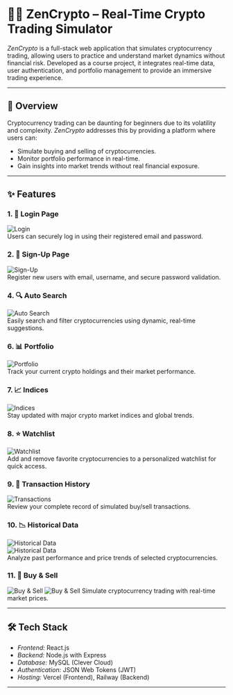 # 🧘‍♂ ZenCrypto – Real-Time Crypto Trading Simulator

*ZenCrypto* is a full-stack web application that simulates cryptocurrency trading, allowing users to practice and understand market dynamics without financial risk. Developed as a course project, it integrates real-time data, user authentication, and portfolio management to provide an immersive trading experience.

---

## 📖 Overview

Cryptocurrency trading can be daunting for beginners due to its volatility and complexity. *ZenCrypto* addresses this by providing a platform where users can:

- Simulate buying and selling of cryptocurrencies.
- Monitor portfolio performance in real-time.
- Gain insights into market trends without real financial exposure.

---

## ✨ Features

### 1. 🔐 Login Page  
![Login](./Screenshots/Login.png)  
Users can securely log in using their registered email and password.

### 2. 📝 Sign-Up Page  
![Sign-Up](./Screenshots/Register.png)  
Register new users with email, username, and secure password validation.

### 4. 🔍 Auto Search  
![Auto Search](./Screenshots/AutoSearch.png)  
Easily search and filter cryptocurrencies using dynamic, real-time suggestions.

### 6. 📊 Portfolio  
![Portfolio](./Screenshots/Portfolio.png)  
Track your current crypto holdings and their market performance.

### 7. 📈 Indices  
![Indices](./Screenshots/Indices.png)  
Stay updated with major crypto market indices and global trends.

### 8. ⭐ Watchlist  
![Watchlist](./Screenshots/WatchList.png)  
Add and remove favorite cryptocurrencies to a personalized watchlist for quick access.

### 9. 🧾 Transaction History  
![Transactions](./Screenshots/TransactionHistory.png)  
Review your complete record of simulated buy/sell transactions.

### 10. 📉 Historical Data  
![Historical Data](./Screenshots/CandleStick.png)   
![Historical Data](./Screenshots/LineGraph.png)  
Analyze past performance and price trends of selected cryptocurrencies.

### 11. 💱 Buy & Sell  
![Buy & Sell](./Screenshots/Buy.png) 
![Buy & Sell](./Screenshots/Sell.png)
Simulate cryptocurrency trading with real-time market prices.

---

## 🛠 Tech Stack

- *Frontend:* React.js  
- *Backend:* Node.js with Express  
- *Database:* MySQL (Clever Cloud)  
- *Authentication:* JSON Web Tokens (JWT)  
- *Hosting:* Vercel (Frontend), Railway (Backend)

---

